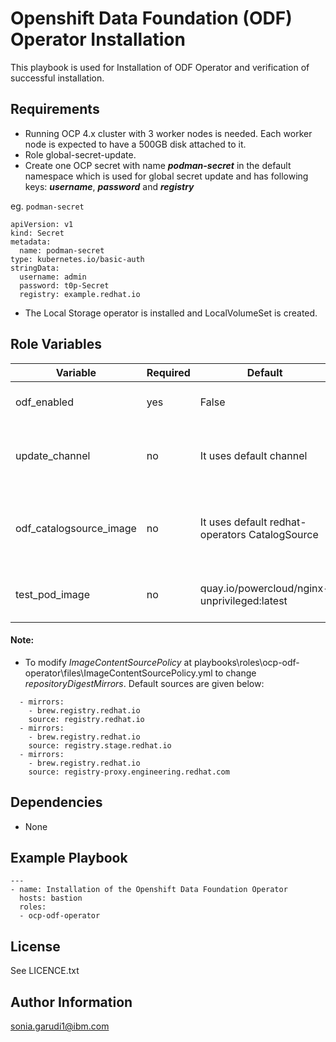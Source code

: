 
Openshift Data Foundation (ODF) Operator Installation
=========
This playbook is used for Installation of ODF Operator and verification of successful installation.


Requirements
------------

 - Running OCP 4.x cluster with 3 worker nodes is needed. Each worker node is expected to have a 500GB disk attached to it.
 - Role global-secret-update.
 - Create one OCP secret with name ***podman-secret***  in the default namespace which is used for global secret update and has following keys:
   ***username***, ***password***  and ***registry***

eg. `podman-secret`
```
apiVersion: v1
kind: Secret
metadata:
  name: podman-secret
type: kubernetes.io/basic-auth
stringData:
  username: admin
  password: t0p-Secret
  registry: example.redhat.io
```
 - The Local Storage operator is installed and LocalVolumeSet is created.

Role Variables
--------------

| Variable                    | Required | Default                                    | Comments |
|-----------------------------|----------|--------------------------------------------|-----------------------------------------------------|
| odf_enabled  |yes | False| Flag to be set to true to run this playbook |
| update_channel  | no | It uses default channel | It is used to set subscription channel for ODF Operator |
| odf_catalogsource_image  | no | It uses default redhat-operators CatalogSource | It is used to set Index-Image of ODF Operator in the CatalogSource |
| test_pod_image  |no | quay.io/powercloud/nginx-unprivileged:latest| Test image to be used for operator validation |

#### Note:

- To modify  *ImageContentSourcePolicy* at playbooks\roles\ocp-odf-operator\files\ImageContentSourcePolicy.yml to change *repositoryDigestMirrors*.
Default sources are given below:
```
  - mirrors:
    - brew.registry.redhat.io
    source: registry.redhat.io
  - mirrors:
    - brew.registry.redhat.io
    source: registry.stage.redhat.io
  - mirrors:
    - brew.registry.redhat.io
    source: registry-proxy.engineering.redhat.com
```

Dependencies
------------

 - None

Example Playbook
----------------
```
---
- name: Installation of the Openshift Data Foundation Operator
  hosts: bastion
  roles:
  - ocp-odf-operator
```
License
-------

See LICENCE.txt

Author Information
------------------

sonia.garudi1@ibm.com
